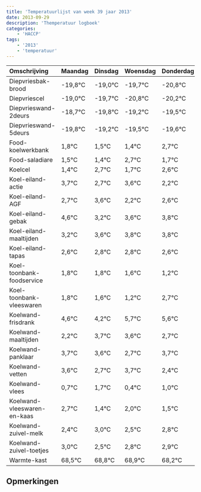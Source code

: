 ```yaml
---
title: 'Temperatuurlijst van week 39 jaar 2013'
date: 2013-09-29
description: 'Themperatuur logboek'
categories:
    - 'HACCP'
tags:
    - '2013'
    - 'temperatuur'
---
```

|Omschrijving|Maandag|Dinsdag|Woensdag|Donderdag|Vrijdag|Zaterdag|Zondag|
|:---|:---|:---|:---|:---|:---|:---|:---|
|Diepvriesbak-brood|-19,8°C|-19,0°C|-19,7°C|-20,8°C|-20,2°C|-20,5°C|-20,6°C|
|Diepvriescel|-19,0°C|-19,7°C|-20,8°C|-20,2°C|-20,5°C|-20,6°C|-19,3°C|
|Diepvrieswand-2deurs|-18,7°C|-19,8°C|-19,2°C|-19,5°C|-19,6°C|-18,3°C|-19,3°C|
|Diepvrieswand-5deurs|-19,8°C|-19,2°C|-19,5°C|-19,6°C|-18,3°C|-19,3°C|-18,4°C|
|Food-koelwerkbank|1,8°C|1,5°C|1,4°C|2,7°C|1,7°C|2,6°C|1,2°C|
|Food-saladiare|1,5°C|1,4°C|2,7°C|1,7°C|2,6°C|1,2°C|1,6°C|
|Koelcel|1,4°C|2,7°C|1,7°C|2,6°C|1,2°C|1,6°C|1,8°C|
|Koel-eiland-actie|3,7°C|2,7°C|3,6°C|2,2°C|2,6°C|2,8°C|2,8°C|
|Koel-eiland-AGF|2,7°C|3,6°C|2,2°C|2,6°C|2,8°C|2,8°C|2,6°C|
|Koel-eiland-gebak|4,6°C|3,2°C|3,6°C|3,8°C|3,8°C|3,6°C|3,2°C|
|Koel-eiland-maaltijden|3,2°C|3,6°C|3,8°C|3,8°C|3,6°C|3,2°C|4,7°C|
|Koel-eiland-tapas|2,6°C|2,8°C|2,8°C|2,6°C|2,2°C|3,7°C|3,6°C|
|Koel-toonbank-foodservice|1,8°C|1,8°C|1,6°C|1,2°C|2,7°C|2,6°C|1,7°C|
|Koel-toonbank-vleeswaren|1,8°C|1,6°C|1,2°C|2,7°C|2,6°C|1,7°C|2,7°C|
|Koelwand-frisdrank|4,6°C|4,2°C|5,7°C|5,6°C|4,7°C|5,7°C|4,4°C|
|Koelwand-maaltijden|2,2°C|3,7°C|3,6°C|2,7°C|3,7°C|2,4°C|3,0°C|
|Koelwand-panklaar|3,7°C|3,6°C|2,7°C|3,7°C|2,4°C|3,0°C|2,5°C|
|Koelwand-vetten|3,6°C|2,7°C|3,7°C|2,4°C|3,0°C|2,5°C|2,8°C|
|Koelwand-vlees|0,7°C|1,7°C|0,4°C|1,0°C|0,5°C|0,8°C|0,9°C|
|Koelwand-vleeswaren-en-kaas|2,7°C|1,4°C|2,0°C|1,5°C|1,8°C|1,9°C|1,2°C|
|Koelwand-zuivel-melk|2,4°C|3,0°C|2,5°C|2,8°C|2,9°C|2,2°C|2,0°C|
|Koelwand-zuivel-toetjes|3,0°C|2,5°C|2,8°C|2,9°C|2,2°C|2,0°C|3,3°C|
|Warmte-kast|68,5°C|68,8°C|68,9°C|68,2°C|68,0°C|69,3°C|68,8°C|

## Opmerkingen


